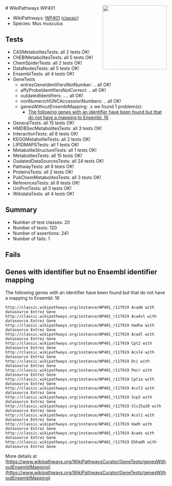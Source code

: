 <img style="float: right; width: 200px" src="https://upload.wikimedia.org/wikipedia/commons/thumb/8/83/Wplogo_with_text_500.png/640px-Wplogo_with_text_500.png" />
# WikiPathways WP401

* WikiPathways: [WP401](https://wikipathways.org/pathways/WP401) ([classic](https://classic.wikipathways.org/instance/WP401))
* Species: Mus musculus
## Tests
* CASMetabolitesTests: all 2 tests OK!
* ChEBIMetabolitesTests: all 5 tests OK!
* ChemSpiderTests: all 2 tests OK!
* DataNodesTests: all 5 tests OK!
* EnsemblTests: all 4 tests OK!
* GeneTests
    * entrezGeneIdentifiersNotNumber: .. all OK!
    * affyProbeIdentifiersNotCorrect: .. all OK!
    * outdatedIdentifiers: .... all OK!
    * nonNumericHGNCAccessionNumbers: .. all OK!
    * genesWithoutEnsemblMapping: .x we found 1 problem(s):
        * [The following genes with an identifier have been found but that do not have a mapping to Ensembl: 16](#c4e54313)
* GeneralTests: all 15 tests OK!
* HMDBSecMetabolitesTests: all 3 tests OK!
* InteractionTests: all 8 tests OK!
* KEGGMetaboliteTests: all 2 tests OK!
* LIPIDMAPSTests: all 1 tests OK!
* MetaboliteStructureTests: all 1 tests OK!
* MetabolitesTests: all 15 tests OK!
* OudatedDataSourcesTests: all 24 tests OK!
* PathwayTests: all 8 tests OK!
* ProteinsTests: all 2 tests OK!
* PubChemMetabolitesTests: all 3 tests OK!
* ReferencesTests: all 6 tests OK!
* UniProtTests: all 5 tests OK!
* WikidataTests: all 4 tests OK!


## Summary

* Number of test classes: 20
* Number of tests: 120
* Number of assertions: 241
* Number of fails: 1

## Fails

<a name="c4e54313" />

## Genes with identifier but no Ensembl identifier mapping

The following genes with an identifier have been found but that do not have a mapping to Ensembl: 16
```
http://classic.wikipathways.org/instance/WP401_r117919 Acadm with datasource Entrez Gene
http://classic.wikipathways.org/instance/WP401_r117919 Acadvl with datasource Entrez Gene
http://classic.wikipathways.org/instance/WP401_r117919 Hadha with datasource Entrez Gene
http://classic.wikipathways.org/instance/WP401_r117919 Acadl with datasource Entrez Gene
http://classic.wikipathways.org/instance/WP401_r117919 Cpt2 with datasource Entrez Gene
http://classic.wikipathways.org/instance/WP401_r117919 Acsl4 with datasource Entrez Gene
http://classic.wikipathways.org/instance/WP401_r117919 Dci with datasource Entrez Gene
http://classic.wikipathways.org/instance/WP401_r117919 Pecr with datasource Entrez Gene
http://classic.wikipathways.org/instance/WP401_r117919 Cpt1a with datasource Entrez Gene
http://classic.wikipathways.org/instance/WP401_r117919 Acsl3 with datasource Entrez Gene
http://classic.wikipathways.org/instance/WP401_r117919 Scp2 with datasource Entrez Gene
http://classic.wikipathways.org/instance/WP401_r117919 Slc25a20 with datasource Entrez Gene
http://classic.wikipathways.org/instance/WP401_r117919 Acsl1 with datasource Entrez Gene
http://classic.wikipathways.org/instance/WP401_r117919 Hadh with datasource Entrez Gene
http://classic.wikipathways.org/instance/WP401_r117919 Acads with datasource Entrez Gene
http://classic.wikipathways.org/instance/WP401_r117919 Ehhadh with datasource Entrez Gene
```

More details at [https://www.wikipathways.org/WikiPathwaysCurator/GeneTests/genesWithoutEnsemblMapping](https://www.wikipathways.org/WikiPathwaysCurator/GeneTests/genesWithoutEnsemblMapping)

